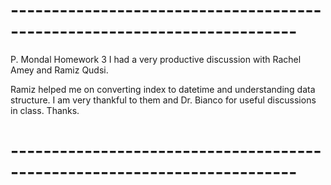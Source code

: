 # -------------------------------------------------------------------------
P. Mondal
Homework 3
I had a very productive discussion with Rachel Amey and Ramiz Qudsi.

Ramiz helped me on converting index to datetime and understanding data structure.
I am very thankful to them and Dr. Bianco for useful discussions in class.
Thanks.
# -------------------------------------------------------------------------

